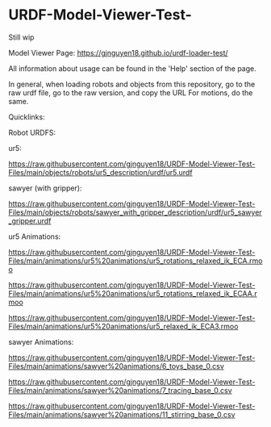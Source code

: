 # URDF-Model-Viewer-Test-

Still wip

Model Viewer Page: https://gjnguyen18.github.io/urdf-loader-test/

All information about usage can be found in the 'Help' section of the page.

In general, when loading robots and objects from this repository, go to the raw urdf file, go to the raw version, and copy the URL
For motions, do the same.

Quicklinks:

Robot URDFS:

ur5: 

https://raw.githubusercontent.com/gjnguyen18/URDF-Model-Viewer-Test-Files/main/objects/robots/ur5_description/urdf/ur5.urdf


sawyer (with gripper): 

https://raw.githubusercontent.com/gjnguyen18/URDF-Model-Viewer-Test-Files/main/objects/robots/sawyer_with_gripper_description/urdf/ur5_sawyer_gripper.urdf


ur5 Animations:

https://raw.githubusercontent.com/gjnguyen18/URDF-Model-Viewer-Test-Files/main/animations/ur5%20animations/ur5_rotations_relaxed_ik_ECA.rmoo

https://raw.githubusercontent.com/gjnguyen18/URDF-Model-Viewer-Test-Files/main/animations/ur5%20animations/ur5_rotations_relaxed_ik_ECAA.rmoo

https://raw.githubusercontent.com/gjnguyen18/URDF-Model-Viewer-Test-Files/main/animations/ur5%20animations/ur5_relaxed_ik_ECA3.rmoo


sawyer Animations:

https://raw.githubusercontent.com/gjnguyen18/URDF-Model-Viewer-Test-Files/main/animations/sawyer%20animations/6_toys_base_0.csv

https://raw.githubusercontent.com/gjnguyen18/URDF-Model-Viewer-Test-Files/main/animations/sawyer%20animations/7_tracing_base_0.csv

https://raw.githubusercontent.com/gjnguyen18/URDF-Model-Viewer-Test-Files/main/animations/sawyer%20animations/11_stirring_base_0.csv

